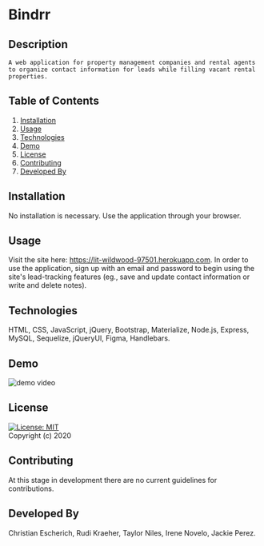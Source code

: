 # Bindrr

## Description
    A web application for property management companies and rental agents to organize contact information for leads while filling vacant rental properties. 
    
## Table of Contents 
1. [Installation](#installation)
2. [Usage](#usage)
3. [Technologies](#technologies)
4. [Demo](#demo)
5. [License](#license)
6. [Contributing](#contributing)
7. [Developed By](#developed-by)
    
## Installation
No installation is necessary. Use the application through your browser. 

## Usage
Visit the site here: https://lit-wildwood-97501.herokuapp.com. In order to use the application, sign up with an email and password to begin using the site's lead-tracking features (eg., save and update contact information or write and delete notes).

## Technologies
HTML, CSS, JavaScript, jQuery, Bootstrap, Materialize, Node.js, Express, MySQL, Sequelize, jQueryUI, Figma, Handlebars.

## Demo
<img src="public/assets/img/demo.gif" alt="demo video">  
   
## License 
[![License: MIT](https://img.shields.io/badge/License-MIT-yellow.svg)](https://opensource.org/licenses/MIT)  
Copyright (c) 2020 
    
## Contributing
At this stage in development there are no current guidelines for contributions.
    
## Developed By
Christian Escherich, Rudi Kraeher, Taylor Niles, Irene Novelo, Jackie Perez.  
    